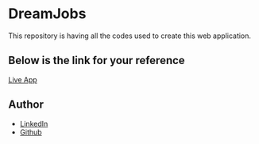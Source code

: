 # DreamJobs
This repository is having all the codes used to create this web application.

## Below is the link for your reference 

[Live App](https://rissh.github.io/Dream-Jobs/)

## Author

- [LinkedIn]()
- [Github](https://github.com/Valhalla098)
